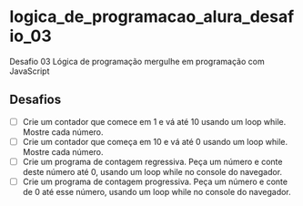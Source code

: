 # logica_de_programacao_alura_desafio_03
Desafio 03 Lógica de programação mergulhe em programação com JavaScript

## Desafios

- [ ] Crie um contador que comece em 1 e vá até 10 usando um loop while. Mostre cada número.
- [ ] Crie um contador que começa em 10 e vá até 0 usando um loop while. Mostre cada número.
- [ ] Crie um programa de contagem regressiva. Peça um número e conte deste número até 0, usando um loop while no console do navegador.
- [ ] Crie um programa de contagem progressiva. Peça um número e conte de 0 até esse número, usando um loop while no console do navegador.